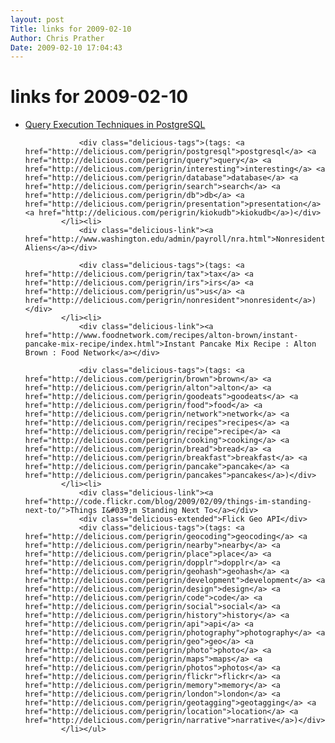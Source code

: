 ```yaml
---
layout: post
Title: links for 2009-02-10  
Author: Chris Prather
Date: 2009-02-10 17:04:43
---
```


# links for 2009-02-10
<ul class="delicious"><li>
                <div class="delicious-link"><a href="http://neilconway.org/talks/executor.pdf">Query Execution Techniques in PostgreSQL</a></div>
                
                <div class="delicious-tags">(tags: <a href="http://delicious.com/perigrin/postgresql">postgresql</a> <a href="http://delicious.com/perigrin/query">query</a> <a href="http://delicious.com/perigrin/interesting">interesting</a> <a href="http://delicious.com/perigrin/database">database</a> <a href="http://delicious.com/perigrin/search">search</a> <a href="http://delicious.com/perigrin/db">db</a> <a href="http://delicious.com/perigrin/presentation">presentation</a> <a href="http://delicious.com/perigrin/kiokudb">kiokudb</a>)</div>
            </li><li>
                <div class="delicious-link"><a href="http://www.washington.edu/admin/payroll/nra.html">Nonresident Aliens</a></div>
                
                <div class="delicious-tags">(tags: <a href="http://delicious.com/perigrin/tax">tax</a> <a href="http://delicious.com/perigrin/irs">irs</a> <a href="http://delicious.com/perigrin/us">us</a> <a href="http://delicious.com/perigrin/nonresident">nonresident</a>)</div>
            </li><li>
                <div class="delicious-link"><a href="http://www.foodnetwork.com/recipes/alton-brown/instant-pancake-mix-recipe/index.html">Instant Pancake Mix Recipe : Alton Brown : Food Network</a></div>
                
                <div class="delicious-tags">(tags: <a href="http://delicious.com/perigrin/brown">brown</a> <a href="http://delicious.com/perigrin/alton">alton</a> <a href="http://delicious.com/perigrin/goodeats">goodeats</a> <a href="http://delicious.com/perigrin/food">food</a> <a href="http://delicious.com/perigrin/network">network</a> <a href="http://delicious.com/perigrin/recipes">recipes</a> <a href="http://delicious.com/perigrin/recipe">recipe</a> <a href="http://delicious.com/perigrin/cooking">cooking</a> <a href="http://delicious.com/perigrin/bread">bread</a> <a href="http://delicious.com/perigrin/breakfast">breakfast</a> <a href="http://delicious.com/perigrin/pancake">pancake</a> <a href="http://delicious.com/perigrin/pancakes">pancakes</a>)</div>
            </li><li>
                <div class="delicious-link"><a href="http://code.flickr.com/blog/2009/02/09/things-im-standing-next-to/">Things I&#039;m Standing Next To</a></div>
                <div class="delicious-extended">Flick Geo API</div>
                <div class="delicious-tags">(tags: <a href="http://delicious.com/perigrin/geocoding">geocoding</a> <a href="http://delicious.com/perigrin/nearby">nearby</a> <a href="http://delicious.com/perigrin/place">place</a> <a href="http://delicious.com/perigrin/dopplr">dopplr</a> <a href="http://delicious.com/perigrin/geohash">geohash</a> <a href="http://delicious.com/perigrin/development">development</a> <a href="http://delicious.com/perigrin/design">design</a> <a href="http://delicious.com/perigrin/code">code</a> <a href="http://delicious.com/perigrin/social">social</a> <a href="http://delicious.com/perigrin/history">history</a> <a href="http://delicious.com/perigrin/api">api</a> <a href="http://delicious.com/perigrin/photography">photography</a> <a href="http://delicious.com/perigrin/geo">geo</a> <a href="http://delicious.com/perigrin/photo">photo</a> <a href="http://delicious.com/perigrin/maps">maps</a> <a href="http://delicious.com/perigrin/photos">photos</a> <a href="http://delicious.com/perigrin/flickr">flickr</a> <a href="http://delicious.com/perigrin/memory">memory</a> <a href="http://delicious.com/perigrin/london">london</a> <a href="http://delicious.com/perigrin/geotagging">geotagging</a> <a href="http://delicious.com/perigrin/location">location</a> <a href="http://delicious.com/perigrin/narrative">narrative</a>)</div>
            </li></ul>
